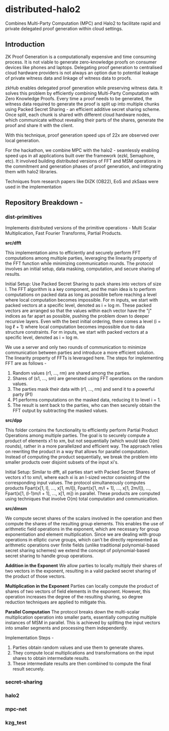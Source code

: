 # distributed-halo2
Combines Multi-Party Computation (MPC) and Halo2 to facilitate rapid and private delegated proof generation within cloud settings.

## Introduction

ZK Proof Generation is a computationally expensive and time consuming process. It is not viable to generate zero-knowledge proofs on consumer devices like phones and laptops. Delegating proof generation to centralised cloud hardware providers is not always an option due to potential leakage of private witness data and linkage of witness data to proofs. 

zkHub enables delegated proof generation while preserving witness data. 
It solves this problem by efficiently combining Multi-Party Computation with Zero Knowledge Proofs. 
Every time a proof needs to be generated, the witness data required to generate the proof is split up into multiple chunks using Packed Secret Sharing - an efficient additive secret sharing scheme. Once split, each chunk is shared with different cloud hardware nodes, which communicate without revealing their parts of the shares, generate the proof and share it with the client.

With this technique, proof generation speed ups of 22x are observed over local generation. 

For the hackathon, we combine MPC with the halo2 - seamlessly enabling speed ups in all applications built over the framework (ezkl, Semaphore, etc).
It involved building distributed versions of FFT and MSM operations in the commitment and generation  phases of proof generation, and integrating them with halo2 libraries. 

Techniques from research papers like DIZK (OB22), EoS and zkSaas were used in the implementation

## Repository Breakdown - 

### dist-primitives 
Implements distributed versions of the primitive operations - Multi Scalar Multiplication, Fast Fourier Transforms, Partial Products. 

**src/dfft**

This implementation aims to efficiently and securely perform FFT computations among multiple parties, leveraging the linearity property of the FFT function while minimizing communication rounds. The protocol involves an initial setup, data masking, computation, and secure sharing of results.

Initial Setup:
Use Packed Secret Sharing to pack shares into vectors of size l.
The FFT algorithm is a key component, and the main idea is to perform computations on packed data as long as possible before reaching a level where local computation becomes impossible. 
For m inputs, we start with packed vectors at a specific level, denoted as i = log m.
These packed vectors are arranged so that the values within each vector have the "j" indices as far apart as possible, pushing the problem down to deeper recursive layers. Even with the best initial ordering, there comes a level (i = log ℓ + 1) where local computation becomes impossible due to data structure constraints.
For m inputs, we start with packed vectors at a specific level, denoted as i = log m. 

We use a server and only two rounds of communication to minimize communication between parties and introduce a more efficient solution. 
The linearity property of FFTs is leveraged here. The steps for implementing FFT are as follows - 

1) Random values (r1, ..., rm) are shared among the parties.
2) Shares of (s1, ..., sm) are generated using FFT operations on the random values.
3) The parties mask their data with (r1, ..., rm) and send it to a powerful party (P1)
4) P1 performs computations on the masked data, reducing it to level i = 1.
5) The result is sent back to the parties, who can then securely obtain the FFT output by subtracting the masked values.

**src/dpp**

This folder contains the functionality to efficiently perform Partial Product Operations among multiple parties. 
The goal is to securely compute a product of elements x1 to xm, but not sequentially (which would take O(m) rounds), rather in a more parallelized and efficient way. The approach relies on rewriting the product in a way that allows for parallel computation.
Instead of computing the product sequentially, we break the problem into smaller products over disjoint subsets of the input xi's.

Initial Setup: 
Similar to dfft, all parties start with Packed Secret Shares of vectors x1 to xm/l, where each xi is an l-sized vector consisting of the corresponding input values.
The protocol simultaneously computes products Fpart(x[1, l], ..., x[1, m/l]), Fpart(x[1, m/l + 1], ..., x[1, 2m/l]), ..., Fpart(x[1, (l-1)m/l + 1], ..., x[1, m]) in parallel.
These products are computed using techniques that involve O(m) total computation and communication.


**src/dmsm**

We compute secret shares of the scalars involved in the operation and then compute the shares of the resulting group elements. This enables the use of arithmetic field operations in the exponent, which are necessary for group exponentiation and element multiplication. Since we are dealing with group operations in elliptic curve groups, which can't be directly represented as arithmetic operations over finite fields (unlike traditional polynomial-based secret sharing schemes) we extend the concept of polynomial-based secret sharing to handle group operations. 

**Addition in the Exponent**
We allow parties to locally multiply their shares of two vectors in the exponent, resulting in a valid packed secret sharing of the product of those vectors.

**Multiplication in the Exponent**
Parties can locally compute the product of shares of two vectors of field elements in the exponent. However, this operation increases the degree of the resulting sharing, so degree reduction techniques are applied to mitigate this.

**Parallel Computation**
The protocol breaks down the multi-scalar multiplication operation into smaller parts, essentially computing multiple instances of MSM in parallel. This is achieved by splitting the input vectors into smaller segments and processing them independently.

Implementation Steps - 

1) Parties obtain random values and use them to generate shares.
2) They compute local multiplications and transformations on the input shares to obtain intermediate results.
3) These intermediate results are then combined to compute the final result securely.

### secret-sharing

### halo2 

### mpc-net 

###

### kzg_test

